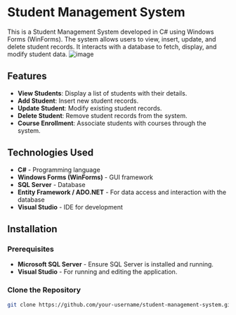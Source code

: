 # Student Management System

This is a Student Management System developed in C# using Windows Forms (WinForms). The system allows users to view, insert, update, and delete student records. It interacts with a database to fetch, display, and modify student data.
  ![image](https://github.com/user-attachments/assets/0ac083fc-de06-4196-a280-8a7309a70aff)

## Features

- **View Students**: Display a list of students with their details.
- **Add Student**: Insert new student records.
- **Update Student**: Modify existing student records.
- **Delete Student**: Remove student records from the system.
- **Course Enrollment**: Associate students with courses through the system.

## Technologies Used

- **C#** - Programming language
- **Windows Forms (WinForms)** - GUI framework
- **SQL Server** - Database
- **Entity Framework / ADO.NET** - For data access and interaction with the database
- **Visual Studio** - IDE for development

## Installation

### Prerequisites

- **Microsoft SQL Server** - Ensure SQL Server is installed and running.
- **Visual Studio** - For running and editing the application.

### Clone the Repository

```bash
git clone https://github.com/your-username/student-management-system.git
